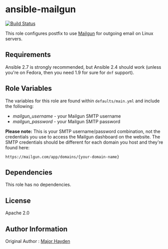 ansible-mailgun
===============

[![Build Status](https://travis-ci.org/pulse-mind/ansible-mailgun.svg?branch=master)](https://travis-ci.org/pulse-mind/ansible-mailgun)

This role configures postfix to use [Mailgun](http://mailgun.com) for outgoing
email on Linux servers.

Requirements
------------

Ansible 2.7 is strongly recommended, but Ansible 2.4 should work (unless
you're on Fedora, then you need 1.9 for sure for `dnf` support).

Role Variables
--------------

The variables for this role are found within `defaults/main.yml` and include
the following:

* _mailgun_username_ - your Mailgun SMTP username
* _mailgun_password_ - your Mailgun SMTP password

**Please note:** This is your SMTP username/password combination, not the
credentials you use to access the Mailgun dashboard on the website. The SMTP
credentials should be different for each domain you host and they're found
here:

    https://mailgun.com/app/domains/{your-domain-name}

Dependencies
------------

This role has no dependencies.

License
-------

Apache 2.0

Author Information
------------------

Original Author : [Major Hayden](http://majorhayden.com)
